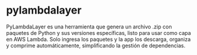 # pylambdalayer
PyLambdaLayer es una herramienta que genera un archivo .zip con paquetes de Python y sus versiones específicas, listo para usar como capa en AWS Lambda. Solo ingresa los paquetes y la app los descarga, organiza y comprime automáticamente, simplificando la gestión de dependencias.
